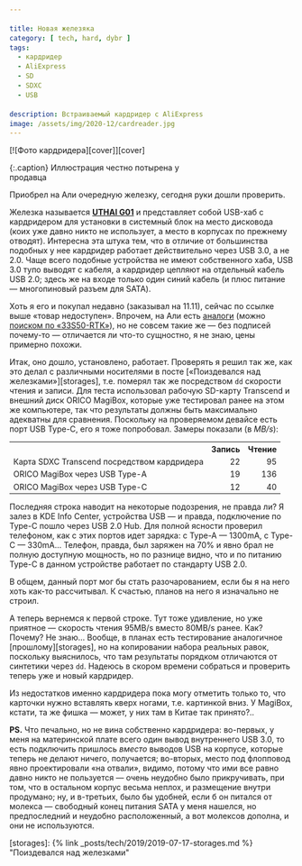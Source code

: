 ```yaml
---

title: Новая железяка
category: [ tech, hard, dybr ]
tags:
  - кардридер
  - AliExpress
  - SD
  - SDXC
  - USB

description: Встраиваемый кардридер с AliExpress
image: /assets/img/2020-12/cardreader.jpg
---
```

<div class="right-box" style="width:320px;">
[![Фото кардридера][cover]][cover]

{:.caption}
Иллюстрация честно потырена у продавца
</div>

Приобрел на Али очередную железку, сегодня руки дошли проверить.

Железка называется **[UTHAI G01][ref-device]** и представляет собой USB-хаб с кардридером
для установки в системный блок на место дисковода (коих уже давно никто не использует,
а место в корпусах по прежнему отводят). Интересна эта штука тем, что в отличие от большинства
подобных у нее кардридер работает действительно через USB 3.0, а не 2.0. Чаще всего подобные
устройства не имеют собственного хаба, USB 3.0 тупо выводят с кабеля, а кардридер цепляют
на отдельный кабель USB 2.0; здесь же на входе только один синий кабель (и плюс питание —
многопиновый разъем для SATA).

<!--more-->

Хоть я его и покупал недавно (заказывал на 11.11), сейчас по ссылке выше «товар недоступен».
Впрочем, на Али есть [аналоги][ref-analogs] (можно [поиском по «33S50-RTK»][ref-search]),
но не совсем такие же — без подписей почему-то — отличается ли что-то сущностно, я не знаю,
цены примерно похожи.

Итак, оно дошло, установлено, работает. Проверять я решил так же, как это делал с различными
носителями в посте [«Поиздевался над железками»][storages], т.е. померял так же посредством `dd` скорости
чтения и записи. Для теста использовал рабочую SD-карту Transcend и внешний диск ORICO MagiBox,
которые уже тестировал ранее на этом же компьютере, так что результаты должны быть максимально
адекватны для сравнения. Поскольку на проверяемом девайсе есть порт USB Type-C, его я тоже
попробовал. Замеры показали (в *MB/s*):

<div class="center-box">
<table align="center">
  <tr>
  <th></th>
    <th align="right">Запись</th>
    <th align="right">Чтение</th>
  </tr>
  <tr>
    <td>Карта SDXC Transcend посредством кардридера</td>
    <td align="right">22</td>
    <td align="right">95</td>
  </tr>
  <tr>
    <td>ORICO MagiBox через USB Type-A</td>
    <td align="right">19</td>
    <td align="right">136</td>
  </tr>
  <tr>
    <td>ORICO MagiBox через USB Type-C</td>
    <td align="right">12</td>
    <td align="right">40</td>
  </tr>
</table></div>

Последняя строка наводит на некоторые подозрения, не правда ли? Я залез в KDE Info Center,
устройства USB — и правда, подключение по Type-C пошло через USB 2.0 Hub. Для полной ясности
проверил телефоном, как с этих портов идет зарядка: с Type-A — 1300mA, с Type-C — 330mA...
Телефон, правда, был заряжен на 70% и явно брал не полную доступную мощность, но по разнице
видно, что и по питанию Type-C в данном устройстве работает по стандарту USB 2.0.

В общем, данный порт мог бы стать разочарованием, если бы я на него хоть как-то рассчитывал.
К счастью, планов на него я изначально не строил.

А теперь вернемся к первой строке. Тут тоже удивление, но уже приятное — скорость чтения 95MB/s
вместо 80MB/s ранее. Как? Почему? Не знаю... Вообще, в планах есть тестирование аналогичное [прошлому][storages],
но на копировании набора реальных равок, поскольку выяснилось, что там результаты порядком отличаются
от синтетики через `dd`. Надеюсь в скором времени собраться и проверить теперь уже и новый кардридер.

Из недостатков именно кардридера пока могу отметить только то, что карточки нужно вставлять кверх ногами,
т.е. картинкой вниз. У MagiBox, кстати, та же фишка — может, у них там в Китае так принято?..

**PS.** Что печально, но не вина собственно кардридера: во-первых, у меня на материнской плате всего один
вывод внутреннего USB 3.0, то есть подключить пришлось *вместо* выводов USB на корпусе, которые теперь
не делают ничего, получается; во-вторых, место под флопповод явно проектировали «на отвали», видимо,
потому что ими все равно давно никто не пользуется — очень неудобно было прикручивать, при том, что
в остальном корпус весьма неплох, и размещение внутри продумано; ну, и в-третьих, было бы удобней, если б
он питался от молекса — свободный конец питания SATA у меня нашелся, но предпоследний и неудобно
расположенный, а вот молексов дополна, и они не используются.


[cover]: /assets/img/2020-12/cardreader.jpg "Фото кардридера"

[ref-device]: http://ali.pub/5cv86n "Ссылка на товар"
[ref-analogs]: http://ali.pub/5cv8ud "Ссылка на аналогичный товар"
[ref-search]: http://ali.pub/5cv90l "Ссылка на поиск аналогов"

[storages]: {% link _posts/tech/2019/2019-07-17-storages.md %} "Поиздевался над железками"

